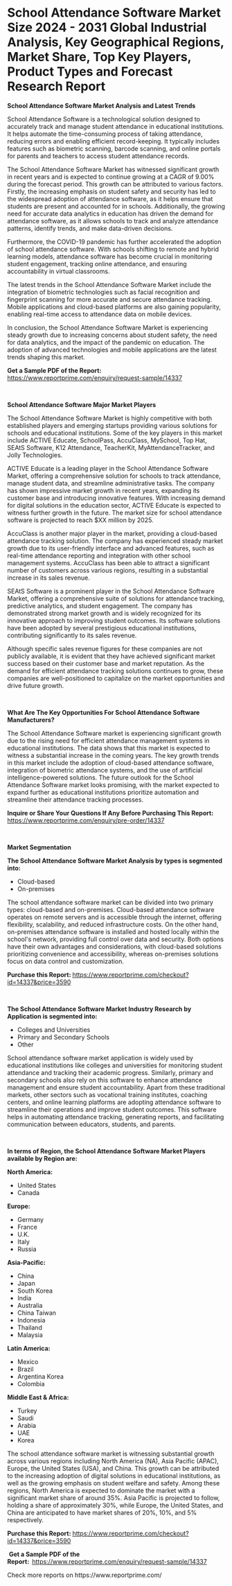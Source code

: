 <p><h1>School Attendance Software Market Size 2024 - 2031 Global Industrial Analysis, Key Geographical Regions, Market Share, Top Key Players, Product Types and Forecast Research Report</h1></p><p><strong>School Attendance Software Market Analysis and Latest Trends</strong></p>
<p><p>School Attendance Software is a technological solution designed to accurately track and manage student attendance in educational institutions. It helps automate the time-consuming process of taking attendance, reducing errors and enabling efficient record-keeping. It typically includes features such as biometric scanning, barcode scanning, and online portals for parents and teachers to access student attendance records.</p><p>The School Attendance Software Market has witnessed significant growth in recent years and is expected to continue growing at a CAGR of 9.00% during the forecast period. This growth can be attributed to various factors. Firstly, the increasing emphasis on student safety and security has led to the widespread adoption of attendance software, as it helps ensure that students are present and accounted for in schools. Additionally, the growing need for accurate data analytics in education has driven the demand for attendance software, as it allows schools to track and analyze attendance patterns, identify trends, and make data-driven decisions.</p><p>Furthermore, the COVID-19 pandemic has further accelerated the adoption of school attendance software. With schools shifting to remote and hybrid learning models, attendance software has become crucial in monitoring student engagement, tracking online attendance, and ensuring accountability in virtual classrooms.</p><p>The latest trends in the School Attendance Software Market include the integration of biometric technologies such as facial recognition and fingerprint scanning for more accurate and secure attendance tracking. Mobile applications and cloud-based platforms are also gaining popularity, enabling real-time access to attendance data on mobile devices.</p><p>In conclusion, the School Attendance Software Market is experiencing steady growth due to increasing concerns about student safety, the need for data analytics, and the impact of the pandemic on education. The adoption of advanced technologies and mobile applications are the latest trends shaping this market.</p></p>
<p><strong>Get a Sample PDF of the Report:&nbsp;</strong> <a href="https://www.reportprime.com/enquiry/request-sample/14337">https://www.reportprime.com/enquiry/request-sample/14337</a></p>
<p>&nbsp;</p>
<p><strong>School Attendance Software Major Market Players</strong></p>
<p><p>The School Attendance Software Market is highly competitive with both established players and emerging startups providing various solutions for schools and educational institutions. Some of the key players in this market include ACTIVE Educate, SchoolPass, AccuClass, MySchool, Top Hat, SEAtS Software, K12 Attendance, TeacherKit, MyAttendanceTracker, and Jolly Technologies.</p><p>ACTIVE Educate is a leading player in the School Attendance Software Market, offering a comprehensive solution for schools to track attendance, manage student data, and streamline administrative tasks. The company has shown impressive market growth in recent years, expanding its customer base and introducing innovative features. With increasing demand for digital solutions in the education sector, ACTIVE Educate is expected to witness further growth in the future. The market size for school attendance software is projected to reach $XX million by 2025.</p><p>AccuClass is another major player in the market, providing a cloud-based attendance tracking solution. The company has experienced steady market growth due to its user-friendly interface and advanced features, such as real-time attendance reporting and integration with other school management systems. AccuClass has been able to attract a significant number of customers across various regions, resulting in a substantial increase in its sales revenue.</p><p>SEAtS Software is a prominent player in the School Attendance Software Market, offering a comprehensive suite of solutions for attendance tracking, predictive analytics, and student engagement. The company has demonstrated strong market growth and is widely recognized for its innovative approach to improving student outcomes. Its software solutions have been adopted by several prestigious educational institutions, contributing significantly to its sales revenue.</p><p>Although specific sales revenue figures for these companies are not publicly available, it is evident that they have achieved significant market success based on their customer base and market reputation. As the demand for efficient attendance tracking solutions continues to grow, these companies are well-positioned to capitalize on the market opportunities and drive future growth.</p></p>
<p>&nbsp;</p>
<p><strong>What Are The Key Opportunities For School Attendance Software Manufacturers?</strong></p>
<p><p>The School Attendance Software market is experiencing significant growth due to the rising need for efficient attendance management systems in educational institutions. The data shows that this market is expected to witness a substantial increase in the coming years. The key growth trends in this market include the adoption of cloud-based attendance software, integration of biometric attendance systems, and the use of artificial intelligence-powered solutions. The future outlook for the School Attendance Software market looks promising, with the market expected to expand further as educational institutions prioritize automation and streamline their attendance tracking processes.</p></p>
<p><strong>Inquire or Share Your Questions If Any Before Purchasing This Report:</strong> <a href="https://www.reportprime.com/enquiry/pre-order/14337">https://www.reportprime.com/enquiry/pre-order/14337</a></p>
<p>&nbsp;</p>
<p><strong>Market Segmentation</strong></p>
<p><strong>The School Attendance Software Market Analysis by types is segmented into:</strong></p>
<p><ul><li>Cloud-based</li><li>On-premises</li></ul></p>
<p><p>The school attendance software market can be divided into two primary types: cloud-based and on-premises. Cloud-based attendance software operates on remote servers and is accessible through the internet, offering flexibility, scalability, and reduced infrastructure costs. On the other hand, on-premises attendance software is installed and hosted locally within the school's network, providing full control over data and security. Both options have their own advantages and considerations, with cloud-based solutions prioritizing convenience and accessibility, whereas on-premises solutions focus on data control and customization.</p></p>
<p><strong>Purchase this Report:&nbsp;</strong><a href="https://www.reportprime.com/checkout?id=14337&price=3590">https://www.reportprime.com/checkout?id=14337&price=3590</a></p>
<p>&nbsp;</p>
<p><strong>The School Attendance Software Market Industry Research by Application is segmented into:</strong></p>
<p><ul><li>Colleges and Universities</li><li>Primary and Secondary Schools</li><li>Other</li></ul></p>
<p><p>School attendance software market application is widely used by educational institutions like colleges and universities for monitoring student attendance and tracking their academic progress. Similarly, primary and secondary schools also rely on this software to enhance attendance management and ensure student accountability. Apart from these traditional markets, other sectors such as vocational training institutes, coaching centers, and online learning platforms are adopting attendance software to streamline their operations and improve student outcomes. This software helps in automating attendance tracking, generating reports, and facilitating communication between educators, students, and parents.</p></p>
<p>&nbsp;</p>
<p><strong>In terms of Region, the School Attendance Software Market Players available by Region are:</strong></p>
<p>
    <p> <strong> North America: </strong>
        <ul>
            <li>United States</li>
            <li>Canada</li>
        </ul>
        </p> 
    <p> <strong> Europe: </strong>
        <ul>
            <li>Germany</li>
            <li>France</li>
            <li>U.K.</li>
            <li>Italy</li>
            <li>Russia</li>
        </ul>
        </p> 
    <p> <strong> Asia-Pacific: </strong>
        <ul>
            <li>China</li>
            <li>Japan</li>
            <li>South Korea</li>
            <li>India</li>
            <li>Australia</li>
            <li>China Taiwan</li>
            <li>Indonesia</li>
            <li>Thailand</li>
            <li>Malaysia</li>
        </ul>
        </p> 
    <p> <strong> Latin America: </strong>
        <ul>
            <li>Mexico</li>
            <li>Brazil</li>
            <li>Argentina Korea</li>
            <li>Colombia</li>
        </ul>
        </p> 
    <p> <strong> Middle East & Africa: </strong>
        <ul>
            <li>Turkey</li>
            <li>Saudi</li>
            <li>Arabia</li>
            <li>UAE</li>
            <li>Korea</li>
        </ul>
    </p>
    </p>
<p><p>The school attendance software market is witnessing substantial growth across various regions including North America (NA), Asia Pacific (APAC), Europe, the United States (USA), and China. This growth can be attributed to the increasing adoption of digital solutions in educational institutions, as well as the growing emphasis on student welfare and safety. Among these regions, North America is expected to dominate the market with a significant market share of around 35%. Asia Pacific is projected to follow, holding a share of approximately 30%, while Europe, the United States, and China are anticipated to have market shares of 20%, 10%, and 5% respectively.</p></p>
<p><strong>Purchase this Report: </strong><a href="https://www.reportprime.com/checkout?id=14337&price=3590">https://www.reportprime.com/checkout?id=14337&price=3590</a></p>
<p>&nbsp;<strong>Get a Sample PDF of the Report:&nbsp;&nbsp;</strong><a href="https://www.reportprime.com/enquiry/request-sample/14337">https://www.reportprime.com/enquiry/request-sample/14337</a></p>
<p><strong></strong></p>
<p>Check more reports on https://www.reportprime.com/</p>